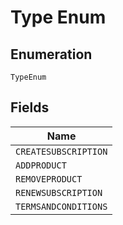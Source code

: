 
# Type Enum

## Enumeration

`TypeEnum`

## Fields

| Name |
|  --- |
| `CREATESUBSCRIPTION` |
| `ADDPRODUCT` |
| `REMOVEPRODUCT` |
| `RENEWSUBSCRIPTION` |
| `TERMSANDCONDITIONS` |

